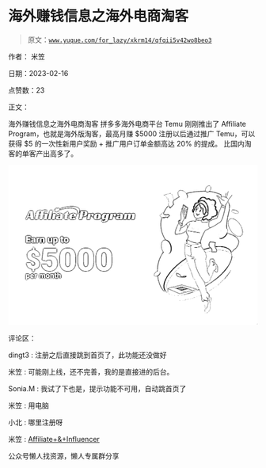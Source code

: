 # 海外赚钱信息之海外电商淘客

> 原文：[`www.yuque.com/for_lazy/xkrm14/qfqii5v42wo8beo3`](https://www.yuque.com/for_lazy/xkrm14/qfqii5v42wo8beo3)



作者： 米笠



日期：2023-02-16



点赞数：23



正文：



海外赚钱信息之海外电商淘客 拼多多海外电商平台 Temu 刚刚推出了 Affiliate Program，也就是海外版淘客，最高月赚 $5000 注册以后通过推广 Temu，可以获得 $5 的一次性新用户奖励 + 推广用户订单金额高达 20% 的提成。 比国内淘客的单客产出高多了。



![](img/731e5c4c62602fb522874c4e8bed4f24.png)



评论区：



dingt3 : 注册之后直接跳到首页了，此功能还没做好



米笠 : 可能刚上线，还不完善，我的是直接进的后台。



Sonia.M : 我试了下也是，提示功能不可用，自动跳首页了



米笠 : 用电脑



小北 : 哪里注册呀



米笠 : [Affiliate+&+Influencer](https://www.temu.com/affiliate_seeding_entry.html)



公众号懒人找资源，懒人专属群分享


